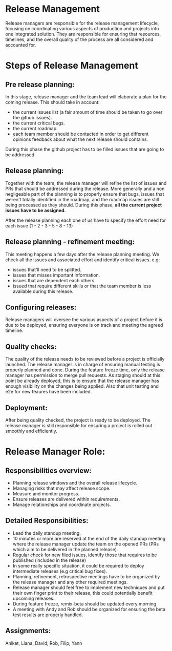 # Release Management

Release managers are responsible for the release management lifecycle, focusing on coordinating various aspects of production and projects into one integrated solution. They are responsible for ensuring that resources, timelines, and the overall quality of the process are all considered and accounted for. 

# Steps of Release Management

## Pre release planning:
In this stage, release manager and the team lead will elaborate a plan for the coming release. 
This should take in account:
 - the current issues list (a fair amount of time should be taken to go over the github issues).
 - the current critical bugs.
 - the current roadmap.
 - each team member should be contacted in order to get different opinions feedback about what the next release should contains.

During this phase the github project has to be filled issues that are going to be addressed.

## Release planning: 
Together with the team, the release manager will refine the list of issues and PRs that should be addressed during the release.
More generally and a non negligeable part of the planning is to properly ensure that bugs, issues that weren't totally identified in the roadmap, and the roadmap issues are still being processed as they should.
During this phase, **all the current project issues have to be assigned.**

After the release planning each one of us have to specify the effort need for each issue (1 - 2 - 3 - 5 - 8 - 13)

## Release planning - refinement meeting:
This meeting happens a few days after the release planning meeting.
We check all the issues and associated effort and identify critical issues.
e.g:
 - issues that'll need to be splitted.
 - issues that misses important information.
 - issues that are dependent each others.
 - issued that require different skills or that the team member is less available during this release.

## Configuring releases: 
Release managers will oversee the various aspects of a project before it is due to be deployed, ensuring everyone is on track and meeting the agreed timeline.

## Quality checks:
The quality of the release needs to be reviewed before a project is officially launched.
The release manager is in charge of ensuring manual testing is properly planned and done.
During the feature freeze time, only the release manager has permission to merge pull requests. As staging should at this point be already deployed, this is to ensure that the release manager has enough visibility on the changes being applied.
Also that unit testing and e2e for new feaures have been included.

## Deployment: 
After being quality checked, the project is ready to be deployed. 
The release manager is still responsible for ensuring a project is rolled out smoothly and efficiently.

# Release Manager Role:

## Responsibilities overview:

 - Planning release windows and the overall release lifecycle.
 - Managing risks that may affect release scope.
 - Measure and monitor progress.
 - Ensure releases are delivered within requirements.
 - Manage relationships and coordinate projects.

## Detailed Responsibilities:

 - Lead the daily standup meeting.
 - 10 minutes or more are reserved at the end of the daily standup meeting where the release manager update the team on the opened PRs (PRs which aim to be delivered in the planned release). 
 - Regular check for new filed issues, identify those that requires to be published (included in the release)
 - In some really specific situation, it could be required to deploy intermediate releases (e.g critical bug fixes).
 - Planning, refinement, retrospective meetings have to be organized by the release manager and any other required meetings.
 - Release manager should feel free to implement new techniques and put their own finger print to their release, this could potentially benefit upcoming releases.
 - During feature freeze, remix-beta should be updated every morning.
 - A meeting with Andy and Rob should be organized for ensuring the beta test results are properly handled.

## Assignments:

Aniket, Liana, David, Rob, Filip, Yann
